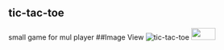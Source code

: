 ## tic-tac-toe
small game for mul player
##Image View
![tic-tac-toe](https://cloud.githubusercontent.com/assets/22226157/23298950/e3320f48-fa3c-11e6-8038-9dbd94bb4084.jpeg)
<img src="https://cloud.githubusercontent.com/assets/22226157/23298950/e3320f48-fa3c-11e6-8038-9dbd94bb4084.jpeg" height="24" width="48">
